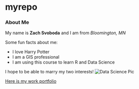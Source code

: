 # myrepo

### About Me

My name is **Zach Svoboda** and I am from *Bloomington, MN*

Some fun facts about me:
* I love Harry Potter
* I am a GIS professional
* I am using this course to learn R and Data Science

I hope to be able to marry my two interests!
![Data Science Pic](https://cdn.lynda.com/static/landing/images/hero/MasterGISForDataScience_1200x630-1523030594488.jpg)

[Here is my work portfolio](https://svobo079.wixsite.com/portfolio)

